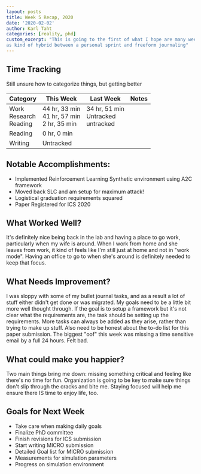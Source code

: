 ```yaml
---
layout: posts
title: Week 5 Recap, 2020
date: '2020-02-02'
author: Karl Taht
categories: [reality, phd]
custom_excerpt: "This is going to the first of what I hope are many weekly recaps. Think of it
as kind of hybrid between a personal sprint and freeform journaling"
---
```



## Time Tracking

Still unsure how to categorize things, but getting better

| Category | This Week | Last Week | Notes|
|----------|----------------|---------------|---------|
| Work <br> Research <br> Reading <br> | 44 hr, 33 min <br> 41 hr, 57 min <br> 2 hr, 35 min | 34 hr, 51 min <br> Untracked <br> untracked | 
| Reading  | 0 hr, 0 min    |
| Writing  | Untracked      |

## Notable Accomplishments:

* Implemented Reinforcement Learning Synthetic environment using A2C framework
* Moved back SLC and am setup for maximum attack!
* Logistical graduation requirements squared
* Paper Registered for ICS 2020

## What Worked Well?

It's definitely nice being back in the lab and having a place to go work,
particularly when my wife is around. When I work from home and she leaves from
work, it kind of feels like I'm still just at home and not in "work mode". Having
an office to go to when she's around is definitely needed to keep that focus. 

## What Needs Improvement?

I was sloppy with some of my bullet journal tasks, and as a result a lot of stuff
either didn't get done or was migrated. My goals need to be a little bit more
well thought through. If the goal is to setup a framework but it's not clear what
the requirements are, the task should be setting up the requirements. More tasks
can always be added as they arise, rather than trying to make up stuff. Also need 
to be honest about the to-do list for this paper submission. The biggest "oof"
this week was missing a time sensitive email by a full 24 hours. Felt bad. 

## What could make you happier?

Two main things bring me down: missing something critical and feeling like there's
no time for fun. Organization is going to be key to make sure things don't slip
through the cracks and bite me. Staying focused will help me ensure there IS
time to enjoy life, too. 

## Goals for Next Week

* Take care when making daily goals
* Finalize PhD committee
* Finish revisions for ICS submission
* Start writing MICRO submission
* Detailed Goal list for MICRO submission
* Measurements for simulation parameters
* Progress on simulation environment